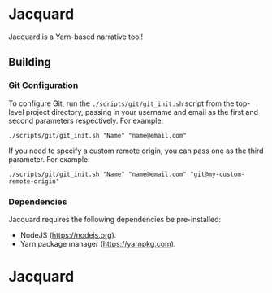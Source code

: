 # Jacquard

Jacquard is a Yarn-based narrative tool!

## Building

### Git Configuration

To configure Git, run the `./scripts/git/git_init.sh` script from the top-level project directory, passing in your username and email as the first and second parameters respectively. For example:

`./scripts/git/git_init.sh "Name" "name@email.com"`

If you need to specify a custom remote origin, you can pass one as the third parameter. For example:

`./scripts/git/git_init.sh "Name" "name@email.com" "git@my-custom-remote-origin"`

### Dependencies

Jacquard requires the following dependencies be pre-installed:

* NodeJS (https://nodejs.org).
* Yarn package manager (https://yarnpkg.com).
# Jacquard
